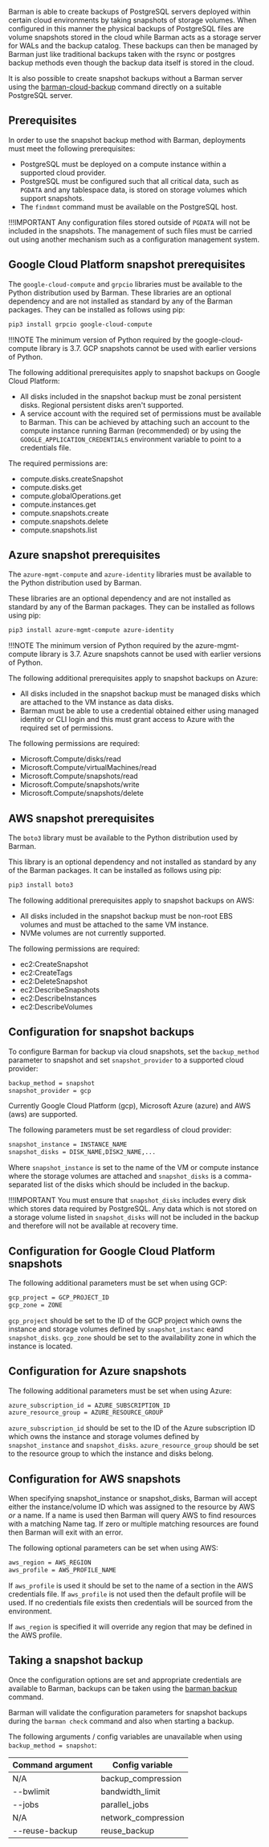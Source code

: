 Barman is able to create backups of PostgreSQL servers deployed within certain cloud environments by taking snapshots of storage volumes. When configured in this manner the physical backups of PostgreSQL files are volume snapshots stored in the cloud while Barman acts as a storage server for WALs and the backup catalog. These backups can then be managed by Barman just like traditional backups taken with the rsync or postgres backup methods even though the backup data itself is stored in the cloud.

It is also possible to create snapshot backups without a Barman server using the [barman-cloud-backup](https://docs.pgbarman.org/release/3.10.0/#barman-cloud-and-snapshot-backups) command directly on a suitable PostgreSQL server.

## Prerequisites

In order to use the snapshot backup method with Barman, deployments must meet the following prerequisites:

-   PostgreSQL must be deployed on a compute instance within a supported cloud provider.
-   PostgreSQL must be configured such that all critical data, such as `PGDATA` and any tablespace data, is stored on storage volumes which support snapshots.
-   The `findmnt` command must be available on the PostgreSQL host.

!!!IMPORTANT
    Any configuration files stored outside of `PGDATA` will not be included in the snapshots. The management of such files must be carried out using another mechanism such as a configuration management system.

## Google Cloud Platform snapshot prerequisites

The `google-cloud-compute` and `grpcio` libraries must be available to the Python distribution used by Barman. These libraries are an optional dependency and are not installed as standard by any of the Barman packages. They can be installed as follows using pip:
```bash
pip3 install grpcio google-cloud-compute
```
!!!NOTE
    The minimum version of Python required by the google-cloud-compute library is 3.7. GCP snapshots cannot be used with earlier versions of Python.

The following additional prerequisites apply to snapshot backups on Google Cloud Platform:

-   All disks included in the snapshot backup must be zonal persistent disks. Regional persistent disks aren't supported.
-   A service account with the required set of permissions must be available to Barman. This can be achieved by attaching such an account to the compute instance running Barman (recommended) or by using the `GOOGLE_APPLICATION_CREDENTIALS` environment variable to point to a credentials file.

The required permissions are:

-   compute.disks.createSnapshot
-   compute.disks.get
-   compute.globalOperations.get
-   compute.instances.get
-   compute.snapshots.create
-   compute.snapshots.delete
-   compute.snapshots.list

## Azure snapshot prerequisites

The `azure-mgmt-compute` and `azure-identity` libraries must be available to the Python distribution used by Barman.

These libraries are an optional dependency and are not installed as standard by any of the Barman packages. They can be installed as follows using pip:
```bash
pip3 install azure-mgmt-compute azure-identity
```
!!!NOTE
    The minimum version of Python required by the azure-mgmt-compute library is 3.7. Azure snapshots cannot be used with earlier versions of Python.

The following additional prerequisites apply to snapshot backups on Azure:

-   All disks included in the snapshot backup must be managed disks which are attached to the VM instance as data disks.
-   Barman must be able to use a credential obtained either using managed identity or CLI login and this must grant access to Azure with the required set of permissions.

The following permissions are required:

-   Microsoft.Compute/disks/read
-   Microsoft.Compute/virtualMachines/read
-   Microsoft.Compute/snapshots/read
-   Microsoft.Compute/snapshots/write
-   Microsoft.Compute/snapshots/delete

## AWS snapshot prerequisites

The `boto3` library must be available to the Python distribution used by Barman.

This library is an optional dependency and not installed as standard by any of the Barman packages. It can be installed as follows using pip:
```bash
pip3 install boto3
```
The following additional prerequisites apply to snapshot backups on AWS:

-   All disks included in the snapshot backup must be non-root EBS volumes and must be attached to the same VM instance.
-   NVMe volumes are not currently supported.

The following permissions are required:

-   ec2:CreateSnapshot
-   ec2:CreateTags
-   ec2:DeleteSnapshot
-   ec2:DescribeSnapshots
-   ec2:DescribeInstances
-   ec2:DescribeVolumes

## Configuration for snapshot backups

To configure Barman for backup via cloud snapshots, set the `backup_method` parameter to snapshot and set `snapshot_provider` to a supported cloud provider:
```bash
backup_method = snapshot
snapshot_provider = gcp
```

Currently Google Cloud Platform (gcp), Microsoft Azure (azure) and AWS (aws) are supported.

The following parameters must be set regardless of cloud provider:
```bash
snapshot_instance = INSTANCE_NAME
snapshot_disks = DISK_NAME,DISK2_NAME,...
```
Where `snapshot_instance` is set to the name of the VM or compute instance where the storage volumes are attached and `snapshot_disks` is a comma-separated list of the disks which should be included in the backup.

!!!IMPORTANT
    You must ensure that `snapshot_disks` includes every disk which stores data required by PostgreSQL. Any data which is not stored on a storage volume listed in `snapshot_disks` will not be included in the backup and therefore will not be available at recovery time.

## Configuration for Google Cloud Platform snapshots

The following additional parameters must be set when using GCP:
```bash
gcp_project = GCP_PROJECT_ID
gcp_zone = ZONE
```
`gcp_project` should be set to the ID of the GCP project which owns the instance and storage volumes defined by `snapshot_instanc` eand `snapshot_disks`. `gcp_zone` should be set to the availability zone in which the instance is located.

## Configuration for Azure snapshots

The following additional parameters must be set when using Azure:
```bash
azure_subscription_id = AZURE_SUBSCRIPTION_ID
azure_resource_group = AZURE_RESOURCE_GROUP
```
`azure_subscription_id` should be set to the ID of the Azure subscription ID which owns the instance and storage volumes defined by `snapshot_instance` and `snapshot_disks`. `azure_resource_group` should be set to the resource group to which the instance and disks belong.

## Configuration for AWS snapshots

When specifying snapshot_instance or snapshot_disks, Barman will accept either the instance/volume ID which was assigned to the resource by AWS *or* a name. If a name is used then Barman will query AWS to find resources with a matching Name tag. If zero or multiple matching resources are found then Barman will exit with an error.

The following optional parameters can be set when using AWS:
```bash
aws_region = AWS_REGION
aws_profile = AWS_PROFILE_NAME
```
If `aws_profile` is used it should be set to the name of a section in the AWS credentials file. If `aws_profile` is not used then the default profile will be used. If no credentials file exists then credentials will be sourced from the environment.

If `aws_region` is specified it will override any region that may be defined in the AWS profile.

## Taking a snapshot backup

Once the configuration options are set and appropriate credentials are available to Barman, backups can be taken using the [barman backup](https://docs.pgbarman.org/release/3.10.0/#backup) command.

Barman will validate the configuration parameters for snapshot backups during the `barman check` command and also when starting a backup.

The following arguments / config variables are unavailable when using `backup_method = snapshot`:

| **Command argument** | **Config variable** |
|----------------------|---------------------|
| N/A                  | backup_compression  |
| --bwlimit            | bandwidth_limit     |
| --jobs               | parallel_jobs       |
| N/A                  | network_compression |
| --reuse-backup       | reuse_backup        |




